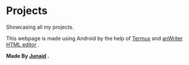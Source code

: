 # Projects
Showcasing all my projects.

This webpage is made using Android by the help of [Termux](https://play.google.com/store/apps/details?id=com.termux) and [anWriter HTML editor](https://play.google.com/store/apps/details?id=com.ansm.anwriter) .

**Made By [Junaid](https://abujuni.dev) .**
